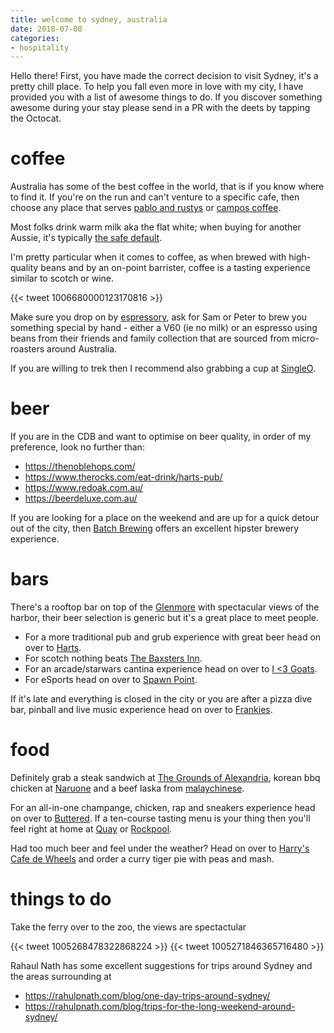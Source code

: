 ```yaml
---
title: welcome to sydney, australia
date: 2018-07-08
categories:
- hospitality
---
```


Hello there! First, you have made the correct decision to visit Sydney, it's a pretty chill place. To help you fall even more in love with my city, I have provided you with a list of awesome things to do. If you discover something awesome during your stay please send in a PR with the deets by tapping the Octocat.

# coffee

Australia has some of the best coffee in the world, that is if you know where to find it. If you're on the run and can't venture to a specific cafe, then choose any place that serves [pablo and rustys](https://pabloandrustys.com.au) or [campos coffee](https://camposcoffee.com/).  

Most folks drink warm milk aka the flat white; when buying for another Aussie, it's typically [the safe default](https://www.smh.com.au/entertainment/flat-and-fabulous-20120218-1tfdk.html).

I'm pretty particular when it comes to coffee, as when brewed with high-quality beans and by an on-point barrister, coffee is a tasting experience similar to scotch or wine. 

{{< tweet 1006680000123170816 >}}

Make sure you drop on by [espressory](https://www.google.com/maps/dir/''/espressory/@-33.8658781,151.1377908,12z/data=!4m8!4m7!1m0!1m5!1m1!1s0x6b12ae40531a39bf:0xec915a32e0a6e994!2m2!1d151.2078309!2d-33.8658979), ask for Sam or Peter to brew you something special by hand - either a V60 (ie no milk) or an espresso using beans from their friends and family collection that are sourced from micro-roasters around Australia. 

If you are willing to trek then I recommend also grabbing a cup at [SingleO](http://singleo.com.au/). 

# beer

If you are in the CDB and want to optimise on beer quality, in order of my preference, look no further than:

* https://thenoblehops.com/
* https://www.therocks.com/eat-drink/harts-pub/
* https://www.redoak.com.au/
* https://beerdeluxe.com.au/

If you are looking for a place on the weekend and are up for a quick detour out of the city, then [Batch Brewing](http://www.batchbrewingco.com.au/) offers an excellent hipster brewery experience.

# bars

There's a rooftop bar on top of the [Glenmore](http://theglenmore.com.au/) with spectacular views of the harbor, their beer selection is generic but it's a great place to meet people. 

* For a more traditional pub and grub experience with great beer head on over to [Harts](https://www.therocks.com/eat-drink/harts-pub/).
* For scotch nothing beats [The Baxsters Inn](http://thebaxterinn.com/). 
* For an arcade/starwars cantina experience head on over to [I <3 Goats](https://www.yelp.com.au/biz/the-sg-sydney).
* For eSports head on over to [Spawn Point](https://www.spawnpoint.com.au/).

If it's late and everything is closed in the city or you are after a pizza dive bar, pinball and live music experience head on over to [Frankies](http://www.frankiespizzabytheslice.com/).

# food

Definitely grab a steak sandwich at [The Grounds of Alexandria](https://thegroundscity.com.au/), korean bbq chicken at [Naruone](https://grabyourfork.blogspot.com/2012/12/naruone-sydney.html) and a beef laska from [malaychinese](http://www.malaychinese.com.au/menu/). 

For an all-in-one champange, chicken, rap and sneakers experience head on over to [Buttered](https://buttersydney.com.au/). If a ten-course tasting menu is your thing then you'll feel right at home at [Quay](https://www.quay.com.au/) or [Rockpool](http://www.rockpoolbarandgrill.com.au/).

Had too much beer and feel under the weather? Head on over to [Harry's Cafe de Wheels](http://www.harryscafedewheels.com.au/) and order a curry tiger pie with peas and mash.

# things to do

Take the ferry over to the zoo, the views are spectactular

{{< tweet 1005268478322868224 >}}
{{< tweet 1005271846365716480 >}}

Rahaul Nath has some excellent suggestions for trips around Sydney and the areas surrounding at

* https://rahulpnath.com/blog/one-day-trips-around-sydney/
* https://rahulpnath.com/blog/trips-for-the-long-weekend-around-sydney/

